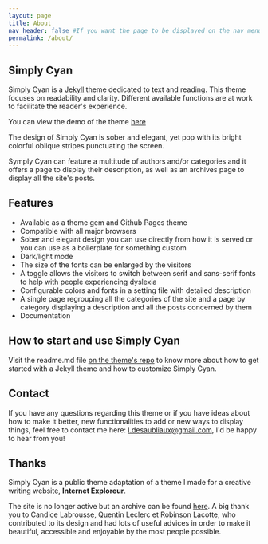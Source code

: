 ```yaml
---
layout: page
title: About
nav_header: false #If you want the page to be displayed on the nav menu on top of the site, leave "true" here. If not, you can leave it blank
permalink: /about/
---
```


## Simply Cyan

Simply Cyan is a [Jekyll](https://github.com/jekyll/jekyll) theme dedicated to text and reading. This theme focuses on readability and clarity. Different available functions are at work to facilitate the reader's experience.

You can view the demo of the theme [here](https://pquod.github.io/simply-cyan-demo/) 

The design of Simply Cyan is sober and elegant, yet pop with its bright colorful oblique stripes punctuating the screen.

Symply Cyan can feature a multitude of authors and/or categories and it offers a page to display their description, as well as an archives page to display all the site's posts.

## Features

- Available as a theme gem and Github Pages theme
- Compatible with all major browsers
- Sober and elegant design you can use directly from how it is served or you can use as a boilerplate for something custom
- Dark/light mode
- The size of the fonts can be enlarged by the visitors
- A toggle allows the visitors to switch between serif and sans-serif fonts to help with people experiencing dyslexia
- Configurable colors and fonts in a setting file with detailed description
- A single page regrouping all the categories of the site and a page by category displaying a description and all the posts concerned by them
- Documentation


## How to start and use Simply Cyan

Visit the readme.md file [on the theme's repo](https://github.com/PQuod/simply-cyan-theme) to know more about how to get started with a Jekyll theme and how to customize Simply Cyan.

## Contact

If you have any questions regarding this theme or if you have ideas about how to make it better, new functionalities to add or new ways to display things, feel free to contact me here: l.desaubliaux@gmail.com, I'd be happy to hear from you!

## Thanks

Simply Cyan is a public theme adaptation of a theme I made for a creative writing website, **Internet Exploreur**.

The site is no longer active but an archive can be found [here](https://pquod.github.io/InternetExploreur/). A big thank you to Candice Labrousse, Quentin Leclerc et Robinson Lacotte, who contributed to its design and had lots of useful advices in order to make it beautiful, accessible and enjoyable by the most people possible.